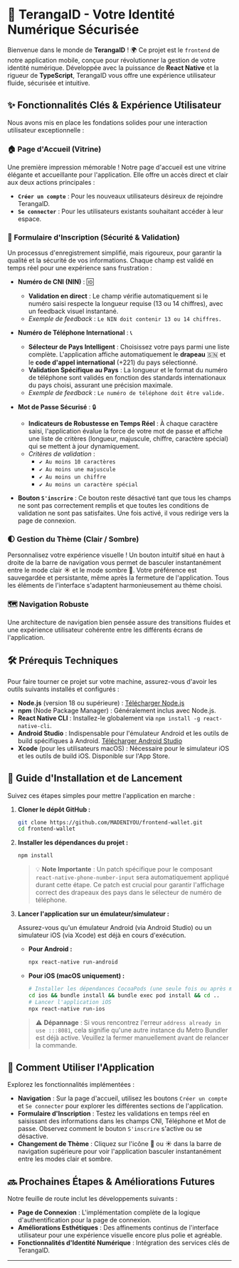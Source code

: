 # 🚀 TerangaID - Votre Identité Numérique Sécurisée

Bienvenue dans le monde de **TerangaID** ! 🌍 Ce projet est le `frontend` de notre application mobile, conçue pour révolutionner la gestion de votre identité numérique. Développée avec la puissance de **React Native** et la rigueur de **TypeScript**, TerangaID vous offre une expérience utilisateur fluide, sécurisée et intuitive.

## ✨ Fonctionnalités Clés & Expérience Utilisateur

Nous avons mis en place les fondations solides pour une interaction utilisateur exceptionnelle :

### 🏠 Page d'Accueil (Vitrine)

Une première impression mémorable ! Notre page d'accueil est une vitrine élégante et accueillante pour l'application. Elle offre un accès direct et clair aux deux actions principales :

-   **`Créer un compte`** : Pour les nouveaux utilisateurs désireux de rejoindre TerangaID.
-   **`Se connecter`** : Pour les utilisateurs existants souhaitant accéder à leur espace.

### 📝 Formulaire d'Inscription (Sécurité & Validation)

Un processus d'enregistrement simplifié, mais rigoureux, pour garantir la qualité et la sécurité de vos informations. Chaque champ est validé en temps réel pour une expérience sans frustration :

-   **Numéro de CNI (NIN)** : 🆔
    -   **Validation en direct** : Le champ vérifie automatiquement si le numéro saisi respecte la longueur requise (13 ou 14 chiffres), avec un feedback visuel instantané.
    -   _Exemple de feedback_ : `Le NIN doit contenir 13 ou 14 chiffres.`

-   **Numéro de Téléphone International** : 📞
    -   **Sélecteur de Pays Intelligent** : Choisissez votre pays parmi une liste complète. L'application affiche automatiquement le **drapeau** 🇸🇳 et le **code d'appel international** (+221) du pays sélectionné.
    -   **Validation Spécifique au Pays** : La longueur et le format du numéro de téléphone sont validés en fonction des standards internationaux du pays choisi, assurant une précision maximale.
    -   _Exemple de feedback_ : `Le numéro de téléphone doit être valide.`

-   **Mot de Passe Sécurisé** : 🔒
    -   **Indicateurs de Robustesse en Temps Réel** : À chaque caractère saisi, l'application évalue la force de votre mot de passe et affiche une liste de critères (longueur, majuscule, chiffre, caractère spécial) qui se mettent à jour dynamiquement.
    -   _Critères de validation_ :
        -   `✔ Au moins 10 caractères`
        -   `✔ Au moins une majuscule`
        -   `✔ Au moins un chiffre`
        -   `✔ Au moins un caractère spécial`

-   **Bouton `S'inscrire`** : Ce bouton reste désactivé tant que tous les champs ne sont pas correctement remplis et que toutes les conditions de validation ne sont pas satisfaites. Une fois activé, il vous redirige vers la page de connexion.

### 🌓 Gestion du Thème (Clair / Sombre)

Personnalisez votre expérience visuelle ! Un bouton intuitif situé en haut à droite de la barre de navigation vous permet de basculer instantanément entre le mode clair ☀️ et le mode sombre 🌙. Votre préférence est sauvegardée et persistante, même après la fermeture de l'application. Tous les éléments de l'interface s'adaptent harmonieusement au thème choisi.

### 🗺️ Navigation Robuste

Une architecture de navigation bien pensée assure des transitions fluides et une expérience utilisateur cohérente entre les différents écrans de l'application.

## 🛠️ Prérequis Techniques

Pour faire tourner ce projet sur votre machine, assurez-vous d'avoir les outils suivants installés et configurés :

-   **Node.js** (version 18 ou supérieure) : [Télécharger Node.js](https://nodejs.org/en/)
-   **npm** (Node Package Manager) : Généralement inclus avec Node.js.
-   **React Native CLI** : Installez-le globalement via `npm install -g react-native-cli`.
-   **Android Studio** : Indispensable pour l'émulateur Android et les outils de build spécifiques à Android. [Télécharger Android Studio](https://developer.android.com/studio)
-   **Xcode** (pour les utilisateurs macOS) : Nécessaire pour le simulateur iOS et les outils de build iOS. Disponible sur l'App Store.

## 🚀 Guide d'Installation et de Lancement

Suivez ces étapes simples pour mettre l'application en marche :

1.  **Cloner le dépôt GitHub :**
    ```bash
    git clone https://github.com/MADENIYOU/frontend-wallet.git
    cd frontend-wallet
    ```

2.  **Installer les dépendances du projet :**
    ```bash
    npm install
    ```
    > 💡 **Note Importante** : Un patch spécifique pour le composant `react-native-phone-number-input` sera automatiquement appliqué durant cette étape. Ce patch est crucial pour garantir l'affichage correct des drapeaux des pays dans le sélecteur de numéro de téléphone.

3.  **Lancer l'application sur un émulateur/simulateur :**

    Assurez-vous qu'un émulateur Android (via Android Studio) ou un simulateur iOS (via Xcode) est déjà en cours d'exécution.

    -   **Pour Android :**
        ```bash
        npx react-native run-android
        ```

    -   **Pour iOS (macOS uniquement) :**
        ```bash
        # Installer les dépendances CocoaPods (une seule fois ou après mise à jour des dépendances natives)
        cd ios && bundle install && bundle exec pod install && cd ..
        # Lancer l'application iOS
        npx react-native run-ios
        ```

    > ⚠️ **Dépannage** : Si vous rencontrez l'erreur `address already in use :::8081`, cela signifie qu'une autre instance du Metro Bundler est déjà active. Veuillez la fermer manuellement avant de relancer la commande.

## 🎯 Comment Utiliser l'Application

Explorez les fonctionnalités implémentées :

-   **Navigation** : Sur la page d'accueil, utilisez les boutons `Créer un compte` et `Se connecter` pour explorer les différentes sections de l'application.
-   **Formulaire d'Inscription** : Testez les validations en temps réel en saisissant des informations dans les champs CNI, Téléphone et Mot de passe. Observez comment le bouton `S'inscrire` s'active ou se désactive.
-   **Changement de Thème** : Cliquez sur l'icône 🌙 ou ☀️ dans la barre de navigation supérieure pour voir l'application basculer instantanément entre les modes clair et sombre.

## 🔜 Prochaines Étapes & Améliorations Futures

Notre feuille de route inclut les développements suivants :

-   **Page de Connexion** : L'implémentation complète de la logique d'authentification pour la page de connexion.
-   **Améliorations Esthétiques** : Des affinements continus de l'interface utilisateur pour une expérience visuelle encore plus polie et agréable.
-   **Fonctionnalités d'Identité Numérique** : Intégration des services clés de TerangaID.

---